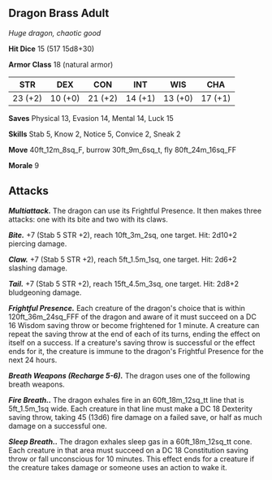 ## Dragon Brass Adult

*Huge dragon, chaotic good*

**Hit Dice** 15 (517 15d8+30)

**Armor Class** 18 (natural armor)

| STR     | DEX     | CON     | INT     | WIS     | CHA     |
|---------|---------|---------|---------|---------|---------|
| 23 (+2) | 10 (+0) | 21 (+2) | 14 (+1) | 13 (+0) | 17 (+1) |

**Saves** Physical 13, Evasion 14, Mental 14, Luck 15

**Skills** Stab 5, Know 2, Notice 5, Convice 2, Sneak 2

**Move** 40ft_12m_8sq_F, burrow 30ft_9m_6sq_t, fly 80ft_24m_16sq_FF

**Morale** 9

## Attacks

***Multiattack.*** The dragon can use its Frightful Presence. It then makes three attacks: one with its bite and two with its claws.

***Bite.*** +7 (Stab 5 STR +2), reach 10ft_3m_2sq, one target. Hit: 2d10+2 piercing damage.

***Claw.*** +7 (Stab 5 STR +2), reach 5ft_1.5m_1sq, one target. Hit: 2d6+2 slashing damage.

***Tail.*** +7 (Stab 5 STR +2), reach 15ft_4.5m_3sq, one target. Hit: 2d8+2 bludgeoning damage.

***Frightful Presence.*** Each creature of the dragon's choice that is within 120ft_36m_24sq_FFF of the dragon and aware of it must succeed on a DC 16 Wisdom saving throw or become frightened for 1 minute. A creature can repeat the saving throw at the end of each of its turns, ending the effect on itself on a success. If a creature's saving throw is successful or the effect ends for it, the creature is immune to the dragon's Frightful Presence for the next 24 hours.

***Breath Weapons (Recharge 5-6).*** The dragon uses one of the following breath weapons.

***Fire Breath..*** The dragon exhales fire in an 60ft_18m_12sq_tt line that is 5ft_1.5m_1sq wide. Each creature in that line must make a DC 18 Dexterity saving throw, taking 45 (13d6) fire damage on a failed save, or half as much damage on a successful one.

***Sleep Breath..*** The dragon exhales sleep gas in a 60ft_18m_12sq_tt cone. Each creature in that area must succeed on a DC 18 Constitution saving throw or fall unconscious for 10 minutes. This effect ends for a creature if the creature takes damage or someone uses an action to wake it.

